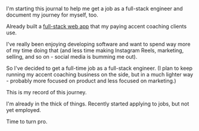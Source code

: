 I'm starting this journal to help me get a job as a full-stack engineer and document my journey for myself, too.

Already built a [full-stack web app](https://williamrosenberg.com) that my paying accent coaching clients use.

I've really been enjoying developing software and want to spend way more of my time doing that (and less time making Instagram Reels, marketing, selling, and so on - social media is bumming me out).

So I've decided to get a full-time job as a full-stack engineer. (I plan to keep running my accent coaching business on the side, but in a much lighter way - probably more focused on product and less focused on marketing.)

This is my record of this journey.

I'm already in the thick of things. Recently started applying to jobs, but not yet employed.

Time to turn pro.

